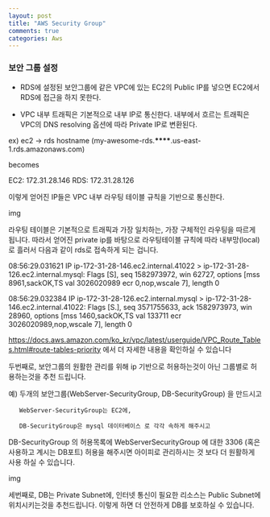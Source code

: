 ```yaml
---
layout: post
title: "AWS Security Group"
comments: true
categories: Aws
---
```


### 보안 그룹 설정

- RDS에 설정된 보안그룹에 같은 VPC에 있는 EC2의 Public IP를 넣으면 EC2에서 RDS에 접근을 하지 못한다.

- VPC 내부 트래픽은 기본적으로 내부 IP로 통신한다. 내부에서 흐르는 트래픽은 VPC의 DNS resolving 옵션에 따라 Private IP로 변환된다.

ex)
ec2 -> rds hostname (my-awesome-rds.**\*\*\*\***.us-east-1.rds.amazonaws.com)

becomes

EC2: 172.31.28.146
RDS: 172.31.28.126

이렇게 얻어진 IP들은 VPC 내부 라우팅 테이블 규칙을 기반으로 통신한다.

img

라우팅 테이블은 기본적으로 트래픽과 가장 일치하는, 가장 구체적인 라우팅을 따르게 됩니다. 따라서 얻어진 private ip를 바탕으로 라우팅테이블 규칙에 따라 내부망(local)로 흘러서 다음과 같이 rds로 접속하게 되는 겁니다.

08:56:29.031621 IP ip-172-31-28-146.ec2.internal.41022 > ip-172-31-28-126.ec2.internal.mysql: Flags [S], seq 1582973972, win 62727, options [mss 8961,sackOK,TS val 3026020989 ecr 0,nop,wscale 7], length 0

08:56:29.032384 IP ip-172-31-28-126.ec2.internal.mysql > ip-172-31-28-146.ec2.internal.41022: Flags [S.], seq 3571755633, ack 1582973973, win 28960, options [mss 1460,sackOK,TS val 133711 ecr 3026020989,nop,wscale 7], length 0

https://docs.aws.amazon.com/ko_kr/vpc/latest/userguide/VPC_Route_Tables.html#route-tables-priority 에서 더 자세한 내용을 확인하실 수 있습니다

두번째로, 보안그룹의 원활한 관리를 위해 ip 기반으로 허용하는것이 아닌 그룹별로 허용하는것을 추천 드립니다.

예) 두개의 보안그룹(WebServer-SecurityGroup, DB-SecurityGroup) 을 만드시고

       WebServer-SecurityGroup는 EC2에,

       DB-SecurityGroup은 mysql 데이터베이스 로 각각 속하게 해주시고

DB-SecurityGroup 의 허용목록에 WebServerSecurityGroup 에 대한 3306 (혹은 사용하고 계시는 DB포트) 허용을 해주시면 아이피로 관리하시는 것 보다 더 원활하게 사용 하실 수 있습니다.

img

세번째로, DB는 Private Subnet에, 인터넷 통신이 필요한 리소스는 Public Subnet에 위치시키는것을 추천드립니다. 이렇게 하면 더 안전하게 DB를 보호하실 수 있습니다.
